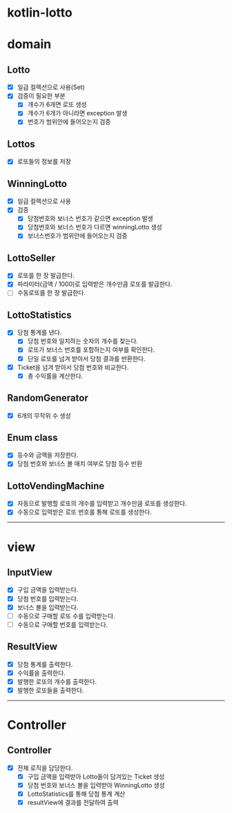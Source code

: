 # kotlin-lotto

# domain
## Lotto
- [X] 일급 컬렉션으로 사용(Set)  
- [X] 검증이 필요한 부분  
    - [X] 개수가 6개면 로또 생성
    - [X] 개수가 6개가 아니라면 exception 발생
    - [X] 번호가 범위안에 들어오는지 검증  

## Lottos 
- [X] 로또들의 정보를 저장  
 
## WinningLotto
- [X] 일급 컬렉션으로 사용
- [X] 검증
  - [X] 당첨번호와 보너스 번호가 같으면 exception 발생
  - [X] 당첨번호와 보너스 번호가 다르면 winningLotto 생성
  - [X] 보너스번호가 범위안에 들어오는지 검증

## LottoSeller
- [X] 로또를 한 장 발급한다.  
- [X] 파라미터(금액 / 1000)로 입력받은 개수만큼 로또를 발급한다.  
- [ ] 수동로또를 한 장 발급한다.

## LottoStatistics
- [X] 당첨 통계를 낸다.
    - [X] 당첨 번호와 일치하는 숫자의 개수를 찾는다.
    - [X] 로또가 보너스 번호를 포함하는지 여부를 확인한다.
    - [X] 단일 로또를 넘겨 받아서 당첨 결과를 반환한다.
- [X] Ticket을 넘겨 받아서 당첨 번호와 비교한다.
  - [X] 총 수익률을 계산한다.  

## RandomGenerator
- [X] 6개의 무작위 수 생성

## Enum class
- [X] 등수와 금액을 저장한다.
- [X] 당첨 번호와 보너스 볼 매치 여부로 당첨 등수 반환

## LottoVendingMachine
- [X] 자동으로 발행할 로또의 개수를 입력받고 개수만큼 로또를 생성한다.
- [X] 수동으로 입력받은 로또 번호를 통해 로또를 생성한다.

---

# view
## InputView
- [X] 구입 금액을 입력받는다.  
- [X] 당첨 번호를 입력받는다.  
- [X] 보너스 볼을 입력받는다.  
- [ ] 수동으로 구매할 로또 수를 입력받는다.
- [ ] 수동으로 구매할 번호를 입력받는다.

## ResultView
- [X] 당첨 통계를 출력한다.  
- [X] 수익률을 출력한다.  
- [X] 발행한 로또의 개수를 출력한다.
- [X] 발행한 로또들을 출력한다.

---

# Controller
## Controller
- [X] 전체 로직을 담당한다.  
  - [X] 구입 금액을 입력받아 Lotto들이 담겨있는 Ticket 생성
  - [X] 당첨 번호와 보너스 볼을 입력받아 WinningLotto 생성
  - [X] LottoStatistics를 통해 당첨 통계 계산
  - [X] resultView에 결과를 전달하여 출력
